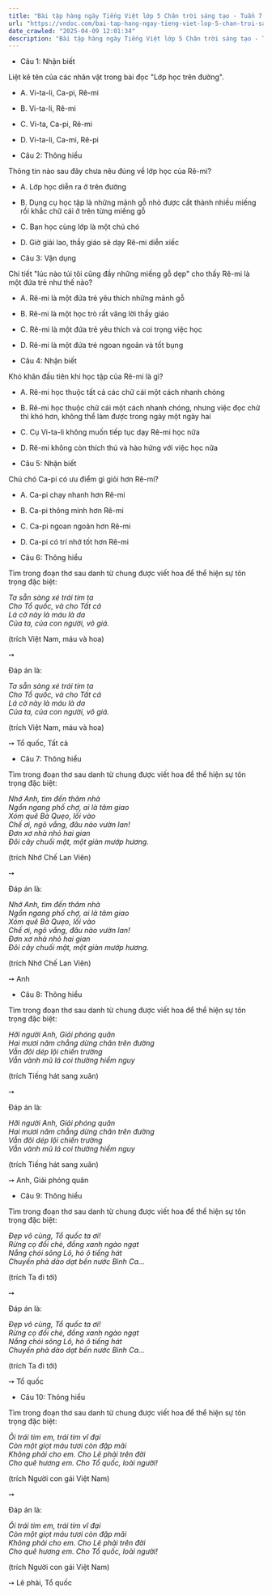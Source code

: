 ```yaml
---
title: "Bài tập hàng ngày Tiếng Việt lớp 5 Chân trời sáng tạo - Tuần 7 - Thứ 2 gồm các câu hỏi tổng hợp nội dung Đọc hiểu văn bản và Luyện từ và câu được học ở Tuần 7 trong chương trình Tiếng Việt lớp 5 Tập 1 Chân trời sáng tạo."
url: "https://vndoc.com/bai-tap-hang-ngay-tieng-viet-lop-5-chan-troi-sang-tao-tuan-7-thu-2-327443"
date_crawled: "2025-04-09 12:01:34"
description: "Bài tập hàng ngày Tiếng Việt lớp 5 Chân trời sáng tạo - Tuần 7 - Thứ 2 gồm các câu hỏi tổng hợp nội dung Đọc hiểu văn bản và Luyện từ và câu được học ở Tuần 7 trong chương trình Tiếng Việt lớp 5 Tập 1 Chân trời sáng tạo."
---
```


* Câu 1:  Nhận biết

Liệt kê tên của các nhân vật trong bài đọc "Lớp học trên đường".

  * A. Vi-ta-li, Ca-pi, Rê-mi 
  * B. Vi-ta-li, Rê-mi 
  * C. Vi-ta, Ca-pi, Rê-mi 
  * D. Vi-ta-li, Ca-mi, Rê-pi 



* Câu 2:  Thông hiểu

Thông tin nào sau đây chưa nêu đúng về lớp học của Rê-mi?

  * A. Lớp học diễn ra ở trên đường 
  * B. Dụng cụ học tập là những mảnh gỗ nhỏ được cắt thành nhiều miếng rồi khắc chữ cái ở trên từng miếng gỗ 
  * C. Bạn học cùng lớp là một chú chó 
  * D. Giờ giải lao, thầy giáo sẽ dạy Rê-mi diễn xiếc 



* Câu 3:  Vận dụng

Chi tiết "lúc nào túi tôi cũng đầy những miếng gỗ dẹp" cho thấy Rê-mi là một đứa trẻ như thế nào?

  * A. Rê-mi là một đứa trẻ yêu thích những mảnh gỗ 
  * B. Rê-mi là một học trò rất vâng lời thầy giáo 
  * C. Rê-mi là một đứa trẻ yêu thích và coi trọng việc học 
  * D. Rê-mi là một đứa trẻ ngoan ngoãn và tốt bụng 



* Câu 4:  Nhận biết

Khó khăn đầu tiên khi học tập của Rê-mi là gì?

  * A. Rê-mi học thuộc tất cả các chữ cái một cách nhanh chóng 
  * B. Rê-mi học thuộc chữ cái một cách nhanh chóng, nhưng việc đọc chữ thì khó hơn, không thể làm được trong ngày một ngày hai 
  * C. Cụ Vi-ta-li không muốn tiếp tục dạy Rê-mi học nữa 
  * D. Rê-mi không còn thích thú và hào hứng với việc học nữa 



* Câu 5:  Nhận biết

Chú chó Ca-pi có ưu điểm gì giỏi hơn Rê-mi?

  * A. Ca-pi chạy nhanh hơn Rê-mi 
  * B. Ca-pi thông minh hơn Rê-mi 
  * C. Ca-pi ngoan ngoãn hơn Rê-mi 
  * D. Ca-pi có trí nhớ tốt hơn Rê-mi 



* Câu 6:  Thông hiểu

Tìm trong đoạn thơ sau danh từ chung được viết hoa để thể hiện sự tôn trọng đặc biệt:

_Ta sẵn sàng xé trái tim ta_  
 _Cho Tổ quốc, và cho Tất cả_  
 _Lá cờ này là máu là da_  
 _Của ta, của con người, vô giá._

(trích Việt Nam, máu và hoa)

➙ 

Đáp án là:

_Ta sẵn sàng xé trái tim ta_  
 _Cho Tổ quốc, và cho Tất cả_  
 _Lá cờ này là máu là da_  
 _Của ta, của con người, vô giá._

(trích Việt Nam, máu và hoa)

➙ Tổ quốc, Tất cả

* Câu 7:  Thông hiểu

Tìm trong đoạn thơ sau danh từ chung được viết hoa để thể hiện sự tôn trọng đặc biệt:

_Nhớ Anh, tìm đến thăm nhà_  
 _Ngổn ngang phố chợ, ai là tâm giao_  
 _Xóm quê Bà Quẹo, lối vào_  
 _Chế ơi, ngõ vắng, đâu nào vườn lan!_  
_Đơn xơ nhà nhỏ hai gian_  
 _Đôi cây chuối mật, một giàn mướp hương._

(trích Nhớ Chế Lan Viên)

➙ 

Đáp án là:

_Nhớ Anh, tìm đến thăm nhà_  
 _Ngổn ngang phố chợ, ai là tâm giao_  
 _Xóm quê Bà Quẹo, lối vào_  
 _Chế ơi, ngõ vắng, đâu nào vườn lan!_  
_Đơn xơ nhà nhỏ hai gian_  
 _Đôi cây chuối mật, một giàn mướp hương._

(trích Nhớ Chế Lan Viên)

➙ Anh

* Câu 8:  Thông hiểu

Tìm trong đoạn thơ sau danh từ chung được viết hoa để thể hiện sự tôn trọng đặc biệt:

_Hỡi người Anh, Giải phóng quân_  
 _Hai mươi năm chẳng dừng chân trên đường_  
 _Vẫn đôi dép lội chiến trường_  
 _Vẫn vành mũ lá coi thường hiểm nguy_

(trích Tiếng hát sang xuân)

➙ 

Đáp án là:

_Hỡi người Anh, Giải phóng quân_  
 _Hai mươi năm chẳng dừng chân trên đường_  
 _Vẫn đôi dép lội chiến trường_  
 _Vẫn vành mũ lá coi thường hiểm nguy_

(trích Tiếng hát sang xuân)

➙ Anh, Giải phóng quân

* Câu 9:  Thông hiểu

Tìm trong đoạn thơ sau danh từ chung được viết hoa để thể hiện sự tôn trọng đặc biệt:

_Đẹp vô cùng, Tổ quốc ta ơi!_  
_Rừng cọ đồi chè, đồng xanh ngào ngạt_  
 _Nắng chói sông Lô, hò ô tiếng hát_  
 _Chuyến phà dào dạt bến nước Bình Ca..._

(trích Ta đi tới)

➙ 

Đáp án là:

_Đẹp vô cùng, Tổ quốc ta ơi!_  
_Rừng cọ đồi chè, đồng xanh ngào ngạt_  
 _Nắng chói sông Lô, hò ô tiếng hát_  
 _Chuyến phà dào dạt bến nước Bình Ca..._

(trích Ta đi tới)

➙ Tổ quốc

* Câu 10:  Thông hiểu

Tìm trong đoạn thơ sau danh từ chung được viết hoa để thể hiện sự tôn trọng đặc biệt:

_Ôi trái tim em, trái tim vĩ đại_  
 _Còn một giọt máu tươi còn đập mãi_  
 _Không phải cho em. Cho Lẽ phải trên đời_  
 _Cho quê hương em. Cho Tổ quốc, loài người!_

(trích Người con gái Việt Nam)

➙ 

Đáp án là:

_Ôi trái tim em, trái tim vĩ đại_  
 _Còn một giọt máu tươi còn đập mãi_  
 _Không phải cho em. Cho Lẽ phải trên đời_  
 _Cho quê hương em. Cho Tổ quốc, loài người!_

(trích Người con gái Việt Nam)

➙ Lẽ phải, Tổ quốc
